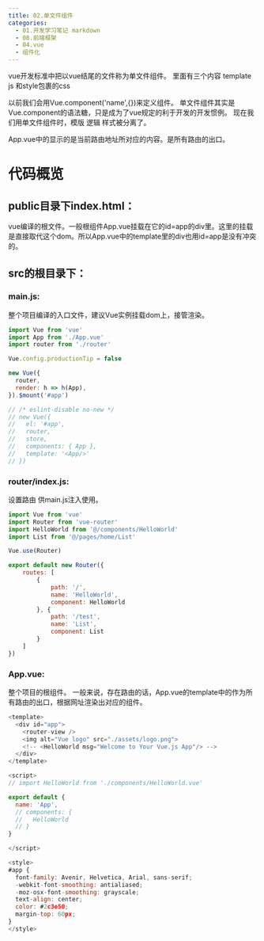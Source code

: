 ```yaml
---
title: 02.单文件组件
categories:
  - 01.开发学习笔记 markdown
  - 08.前端框架
  - 04.vue
  - 组件化
---
```


vue开发标准中把以vue结尾的文件称为单文件组件。
里面有三个内容
template
js
和style包裹的css

以前我们会用Vue.component('name',{})来定义组件。
单文件组件其实是Vue.component的语法糖，只是成为了vue规定的利于开发的开发惯例。
现在我们用单文件组件时，模版 逻辑 样式被分离了。

App.vue中的<router-view />显示的是当前路由地址所对应的内容。是所有路由的出口。

# 代码概览

## public目录下index.html：
vue编译的根文件。一般根组件App.vue挂载在它的id=app的div里。这里的挂载是直接取代这个dom。所以App.vue中的template里的div也用id=app是没有冲突的。

## src的根目录下：
### main.js:
整个项目编译的入口文件，建议Vue实例挂载dom上，接管渲染。
```js
import Vue from 'vue'
import App from './App.vue'
import router from './router'

Vue.config.productionTip = false

new Vue({
  router,
  render: h => h(App),
}).$mount('#app')

// /* eslint-disable no-new */
// new Vue({
//   el: '#app',
//   router,
//   store,
//   components: { App },
//   template: '<App/>'
// })
```

### router/index.js:
设置路由 供main.js注入使用。

```js
import Vue from 'vue'
import Router from 'vue-router'
import HelloWorld from '@/components/HelloWorld'
import List from '@/pages/home/List'

Vue.use(Router)

export default new Router({
    routes: [
        {
            path: '/',
            name: 'HelloWorld',
            component: HelloWorld
        }, {
            path: '/test',
            name: 'List',
            component: List
        }
    ]
})
```

### App.vue:
整个项目的根组件。
一般来说，存在路由的话，App.vue的template中的<router-view />作为所有路由的出口，根据网址渲染出对应的组件。

```js
<template>
  <div id="app">
    <router-view />
    <img alt="Vue logo" src="./assets/logo.png">
    <!-- <HelloWorld msg="Welcome to Your Vue.js App"/> -->
  </div>
</template>

<script>
// import HelloWorld from './components/HelloWorld.vue'

export default {
  name: 'App',
  // components: {
  //   HelloWorld
  // }
}

</script>

<style>
#app {
  font-family: Avenir, Helvetica, Arial, sans-serif;
  -webkit-font-smoothing: antialiased;
  -moz-osx-font-smoothing: grayscale;
  text-align: center;
  color: #2c3e50;
  margin-top: 60px;
}
</style>

```